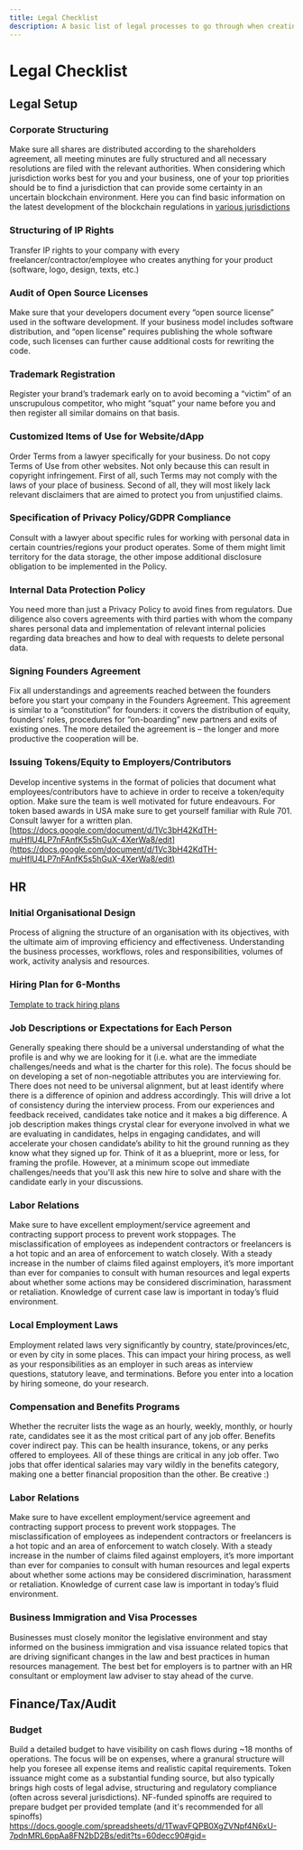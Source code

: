 ```yaml
---
title: Legal Checklist
description: A basic list of legal processes to go through when creating and organizing a DAO.
---
```

# Legal Checklist

## Legal Setup

### Corporate Structuring

Make sure all shares are distributed according to the shareholders agreement, all meeting minutes are fully structured and all necessary resolutions are filed with the relevant authorities. When considering which jurisdiction works best for you and your business, one of your top priorities should be to find a jurisdiction that can provide some certainty in an uncertain blockchain environment. Here you can find basic information on the latest development of the blockchain regulations in [various jurisdictions](https://www.globallegalinsights.com/practice-areas/blockchain-laws-and-regulations)

### Structuring of IP Rights

Transfer IP rights to your company with every freelancer/contractor/employee who creates anything for your product (software, logo, design, texts, etc.)

### Audit of Open Source Licenses

Make sure that your developers document every “open source license” used in the software development. If your business model includes software distribution, and “open license” requires publishing the whole software code, such licenses can further cause additional costs for rewriting the code.

### Trademark Registration

Register your brand’s trademark early on to avoid becoming a “victim” of an unscrupulous competitor, who might “squat” your name before you and then register all similar domains on that basis.

### Customized Items of Use for Website/dApp

Order Terms from a lawyer specifically for your business. Do not copy Terms of Use from other websites. Not only because this can result in copyright infringement. First of all, such Terms may not comply with the laws of your place of business. Second of all, they will most likely lack relevant disclaimers that are aimed to protect you from unjustified claims.

### Specification of Privacy Policy/GDPR Compliance

Consult with a lawyer about specific rules for working with personal data in certain countries/regions your product operates. Some of them might limit territory for the data storage, the other impose additional disclosure obligation to be implemented in the Policy.

### Internal Data Protection Policy

You need more than just a Privacy Policy to avoid fines from regulators. Due diligence also covers agreements with third parties with whom the company shares personal data and implementation of relevant internal policies regarding data breaches and how to deal with requests to delete personal data.

### Signing Founders Agreement

Fix all understandings and agreements reached between the founders before you start your company in the Founders Agreement. This agreement is similar to a “constitution” for founders: it covers the distribution of equity, founders’ roles, procedures for “on-boarding” new partners and exits of existing ones. The more detailed the agreement is – the longer and more productive the cooperation will be.

### Issuing Tokens/Equity to Employers/Contributors

Develop incentive systems in the format of policies that document what employees/contributors have to achieve in order to receive a token/equity option. Make sure the team is well motivated for future endeavours. For token based awards in USA make sure to get yourself familiar with Rule 701. Consult lawyer for a written plan. [https://docs.google.com/document/d/1Vc3bH42KdTH-muHflU4LP7nFAnfK5s5hGuX-4XerWa8/edit](https://docs.google.com/document/d/1Vc3bH42KdTH-muHflU4LP7nFAnfK5s5hGuX-4XerWa8/edit)

## HR

### Initial Organisational Design

Process of aligning the structure of an organisation with its objectives, with the ultimate aim of improving efficiency and effectiveness. Understanding the business processes, workflows, roles and responsibilities, volumes of work, activity analysis and resources.

### Hiring Plan for 6-Months

[Template to track hiring plans](https://docs.google.com/spreadsheets/d/14o4B7hG\_GtIvQZ9mq9VwSKoV8sWnxwZPepkpLPkoLa0/edit?usp=sharing)

### Job Descriptions or Expectations for Each Person

Generally speaking there should be a universal understanding of what the profile is and why we are looking for it (i.e. what are the immediate challenges/needs and what is the charter for this role). The focus should be on developing a set of non-negotiable attributes you are interviewing for. There does not need to be universal alignment, but at least identify where there is a difference of opinion and address accordingly. This will drive a lot of consistency during the interview process. From our experiences and feedback received, candidates take notice and it makes a big difference. A job description makes things crystal clear for everyone involved in what we are evaluating in candidates, helps in engaging candidates, and will accelerate your chosen candidate’s ability to hit the ground running as they know what they signed up for. Think of it as a blueprint, more or less, for framing the profile. However, at a minimum scope out immediate challenges/needs that you'll ask this new hire to solve and share with the candidate early in your discussions.

### Labor Relations

Make sure to have excellent employment/service agreement and contracting support process to prevent work stoppages. The misclassification of employees as independent contractors or freelancers is a hot topic and an area of enforcement to watch closely. With a steady increase in the number of claims filed against employers, it’s more important than ever for companies to consult with human resources and legal experts about whether some actions may be considered discrimination, harassment or retaliation. Knowledge of current case law is important in today’s fluid environment.

### Local Employment Laws

Employment related laws very significantly by country, state/provinces/etc, or even by city in some places. This can impact your hiring process, as well as your responsibilities as an employer in such areas as interview questions, statutory leave, and terminations. Before you enter into a location by hiring someone, do your research.

### Compensation and Benefits Programs

Whether the recruiter lists the wage as an hourly, weekly, monthly, or hourly rate, candidates see it as the most critical part of any job offer. Benefits cover indirect pay. This can be health insurance, tokens, or any perks offered to employees. All of these things are critical in any job offer. Two jobs that offer identical salaries may vary wildly in the benefits category, making one a better financial proposition than the other. Be creative :)

### Labor Relations

Make sure to have excellent employment/service agreement and contracting support process to prevent work stoppages. The misclassification of employees as independent contractors or freelancers is a hot topic and an area of enforcement to watch closely. With a steady increase in the number of claims filed against employers, it’s more important than ever for companies to consult with human resources and legal experts about whether some actions may be considered discrimination, harassment or retaliation. Knowledge of current case law is important in today’s fluid environment.

### Business Immigration and Visa Processes

Businesses must closely monitor the legislative environment and stay informed on the business immigration and visa issuance related topics that are driving significant changes in the law and best practices in human resources management. The best bet for employers is to partner with an HR consultant or employment law adviser to stay ahead of the curve.

## Finance/Tax/Audit

### Budget

Build a detailed budget to have visibility on cash flows during \~18 months of operations. The focus will be on expenses, where a granural structure will help you foresee all expense items and realistic capital requirements. Token issuance might come as a substantial funding source, but also typically brings high costs of legal advise, structuring and regulatory compliance (often across several jurisdictions). NF-funded spinoffs are required to prepare budget per provided template (and it's recommended for all spinoffs) https://docs.google.com/spreadsheets/d/1TwavFQPB0XgZVNpf4N6xU-7pdnMRL6ppAa8FN2bD2Bs/edit?ts=60decc90#gid=

